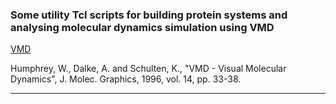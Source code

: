 ### Some utility Tcl scripts for building protein systems and analysing molecular dynamics simulation using VMD

<a href="https://www.ks.uiuc.edu/Research/vmd/">VMD</a>

Humphrey, W., Dalke, A. and Schulten, K., "VMD - Visual Molecular Dynamics", J. Molec. Graphics, 1996, vol. 14, pp. 33-38.



------

